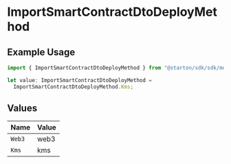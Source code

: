 # ImportSmartContractDtoDeployMethod

## Example Usage

```typescript
import { ImportSmartContractDtoDeployMethod } from "@starton/sdk/sdk/models/shared";

let value: ImportSmartContractDtoDeployMethod =
  ImportSmartContractDtoDeployMethod.Kms;
```

## Values

| Name   | Value  |
| ------ | ------ |
| `Web3` | web3   |
| `Kms`  | kms    |